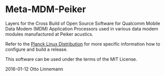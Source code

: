 # Meta-MDM-Peiker

Layers for the Cross Build of Open Source Software for Qualcomm Mobile Data Modem (MDM) Application Processors used in various data modem modules manufactured at Peiker acustics.

Refer to the [Planck Linux Distribution](https://github.com/linneman/planck) for more specific information how to configure and build a release.

This software can be used under the terms of the MIT License.

2016-01-12 Otto Linnemann